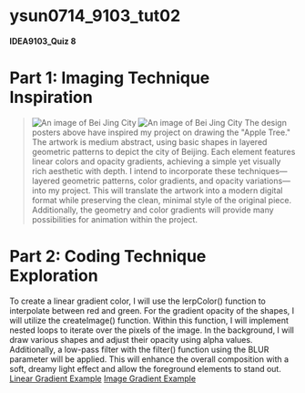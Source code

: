 # ysun0714_9103_tut02
**IDEA9103_Quiz 8** 
# **Part 1: Imaging Technique Inspiration**
> ![An image of Bei Jing City](readmeImages/beijing_city_01.jpg)
> ![An image of Bei Jing City](readmeImages/beijing_city_02.jpg)
The design posters above have inspired my project on drawing the "Apple Tree." The artwork is medium abstract, using basic shapes in layered geometric patterns to depict the city of Beijing. Each element features linear colors and opacity gradients, achieving a simple yet visually rich aesthetic with depth. I intend to incorporate these techniques—layered geometric patterns, color gradients, and opacity variations—into my project. This will translate the artwork into a modern digital format while preserving the clean, minimal style of the original piece. Additionally, the geometry and color gradients will provide many possibilities for animation within the project.
# **Part 2: Coding Technique Exploration** 
To create a linear gradient color, I will use the lerpColor() function to interpolate between red and green. For the gradient opacity of the shapes, I will utilize the createImage() function. Within this function, I will implement nested loops to iterate over the pixels of the image.
In the background, I will draw various shapes and adjust their opacity using alpha values. Additionally, a low-pass filter with the filter() function using the BLUR parameter will be applied. This will enhance the overall composition with a soft, dreamy light effect and allow the foreground elements to stand out.
[Linear Gradient Example](https://archive.p5js.org/examples/color-linear-gradient.html)
[Image Gradient Example](https://archive.p5js.org/examples/image-create-image.html)